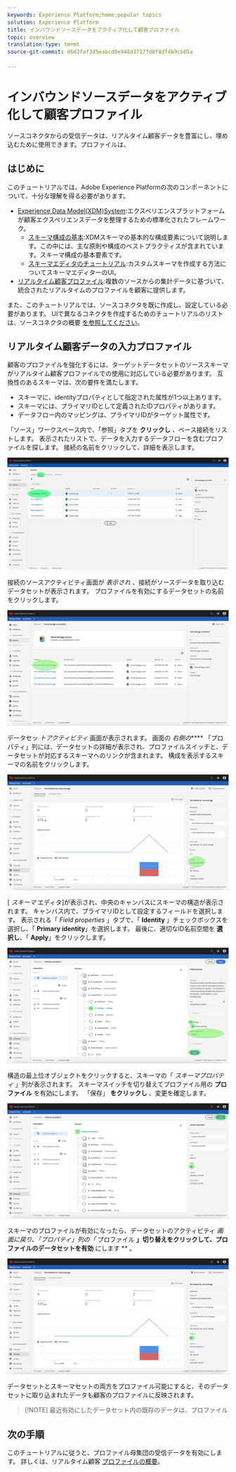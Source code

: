 ```yaml
---
keywords: Experience Platform;home;popular topics
solution: Experience Platform
title: インバウンドソースデータをアクティブ化して顧客プロファイル
topic: overview
translation-type: tm+mt
source-git-commit: d6d2faf3d5eabcd8e948d3717fd8f8df4b9cb85a

---
```



# インバウンドソースデータをアクティブ化して顧客プロファイル

ソースコネクタからの受信データは、リアルタイム顧客データを豊富にし、埋め込むために使用できます。プロファイルは、

## はじめに

このチュートリアルでは、Adobe Experience Platformの次のコンポーネントについて、十分な理解を得る必要があります。

- [Experience Data Model(XDM)System](../../../xdm/home.md):エクスペリエンスプラットフォームが顧客エクスペリエンスデータを整理するための標準化されたフレームワーク。
   - [スキーマ構成の基本](../../../xdm/schema/composition.md):XDMスキーマの基本的な構成要素について説明します。この中には、主な原則や構成のベストプラクティスが含まれています。スキーマ構成の基本要素です。
   - [スキーマエディタのチュートリアル](../../../xdm/tutorials/create-schema-ui.md):カスタムスキーマを作成する方法についてスキーマエディターのUI。
- [リアルタイム顧客プロファイル](../../../profile/home.md):複数のソースからの集計データに基づいて、統合されたリアルタイムのプロファイルを顧客に提供します。

また、このチュートリアルでは、ソースコネクタを既に作成し、設定している必要があります。  UIで異なるコネクタを作成するためのチュートリアルのリストは、ソースコネクタの概要 [を参照してください](../../home.md)。

## リアルタイム顧客データの入力プロファイル

顧客のプロファイルを強化するには、ターゲットデータセットのソーススキーマがリアルタイム顧客プロファイルでの使用に対応している必要があります。 互換性のあるスキーマは、次の要件を満たします。

- スキーマに、identityプロパティとして指定された属性が1つ以上あります。
- スキーマには、プライマリIDとして定義されたIDプロパティがあります。
- データフロー内のマッピングは、プライマリIDがターゲット属性です。

「ソース」ワークスペース内で、「参照」タブを **クリックし** 、ベース接続をリストします。 表示されたリストで、データを入力するデータフローを含むプロファイルを探します。 接続の名前をクリックして、詳細を表示します。

![](../../images/tutorials/dataflow/cloud-storage/browse.png)

接続のソースアクティビティ画面が *表示され* 、接続がソースデータを取り込むデータセットが表示されます。 プロファイルを有効にするデータセットの名前をクリックします。

![](../../images/tutorials/dataflow/cloud-storage/dataset-dataflow.png)

データセッ *トアクティビティ* 画面が表示されます。 画面の *右側の***** 「プロパティ」列には、データセットの詳細が表示され、プロファイルスイッチと、データセットが対応するスキーマへのリンクが含まれます。 構成を表示するスキーマの名前をクリックします。

![](../../images/tutorials/dataflow/cloud-storage/select-dataset-schema.png)

[ *スキーマ* エディタ]が表示され、中央のキャンバスにスキーマの構造が表示されます。 キャンバス内で、プライマリIDとして設定するフィールドを選択します。 表示される「 *Field properties* 」タブで、「 **Identity** 」チェックボックスを選択し、「 **Primary identity**」を選択します。 最後に、適切なID名前空間を **選択し**、「 **Apply**」をクリックします。

![](../../images/tutorials/dataflow/cloud-storage/set-schema-identity.png)

構造の最上位オブジェクトをクリックすると、スキーマの「 *スキーマプロパティ* 」列が表示されます。 スキーマスイッチを切り替えてプロファイル用の **プロファイル** を有効にします。 「保存」 **をクリックし** 、変更を確定します。

![](../../images/tutorials/dataflow/cloud-storage/enable-profile.png)

スキーマのプロファイルが有効になったら、データセットのアクティビティ *画面に戻り、「プロパティ」列の「* プロファイル **」切り替えをクリックして、プロファイルのデータセットを有効** にします ** 。

![](../../images/tutorials/dataflow/cloud-storage/enable-dataset-profile.png)

データセットとスキーマセットの両方をプロファイル可能にすると、そのデータセットに取り込まれたデータも顧客のプロファイルに反映されます。

>[!NOTE] 最近有効にしたデータセット内の既存のデータは、プロファイル

## 次の手順

このチュートリアルに従うと、プロファイル母集団の受信データを有効にします。 詳しくは、リアルタイム顧客 [プロファイルの概要](../../../profile/home.md)。